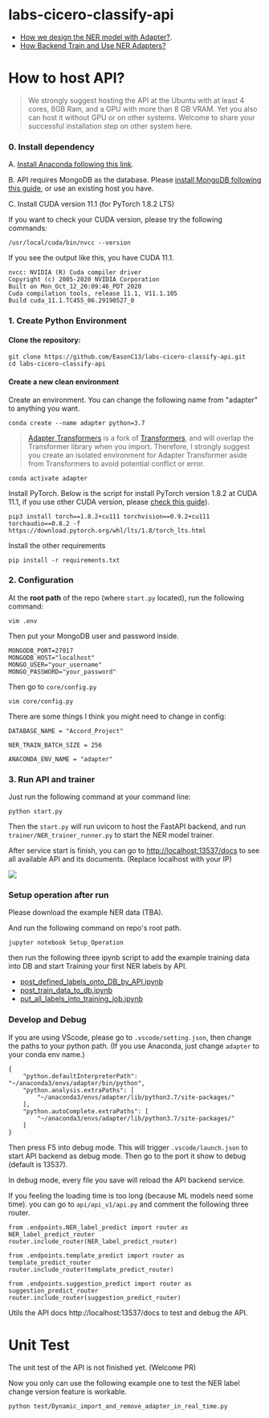 # labs-cicero-classify-api

- [How we design the NER model with Adapter?](./docs/How_we_design_the_NER_model.md).
- [How Backend Train and Use NER Adapters?](./docs/How_backend_train_and_use_NER_Adapters.md)

# How to host API?

> We strongly suggest hosting the API at the Ubuntu with at least 4 cores, 8GB Ram, and a GPU with more than 8 GB VRAM. Yet you also can host it without GPU or on other systems. Welcome to share your successful installation step on other system here.

### 0. Install dependency

A. [Install Anaconda following this link](https://docs.anaconda.com/anaconda/install/index.html).

B. API requires MongoDB as the database. Please [install MongoDB following this guide](https://docs.mongodb.com/manual/tutorial/install-mongodb-on-ubuntu/), or use an existing host you have.

C. Install CUDA version 11.1 (for PyTorch 1.8.2 LTS)
<!-- Tutorial of CUDA is TBA -->
If you want to check your CUDA version, please try the following commands:

```
/usr/local/cuda/bin/nvcc --version
```

If you see the output like this, you have CUDA 11.1.

```
nvcc: NVIDIA (R) Cuda compiler driver
Copyright (c) 2005-2020 NVIDIA Corporation
Built on Mon_Oct_12_20:09:46_PDT_2020
Cuda compilation tools, release 11.1, V11.1.105
Build cuda_11.1.TC455_06.29190527_0
```

### 1. Create Python Environment

####  Clone the repository:

```
git clone https://github.com/EasonC13/labs-cicero-classify-api.git
cd labs-cicero-classify-api
```

#### Create a new clean environment

Create an environment. You can change the following name from "adapter" to anything you want.

```
conda create --name adapter python=3.7
```

> [Adapter Transformers](https://pypi.org/project/adapter-transformers/) is a fork of [Transformers](https://pypi.org/project/transformers/), and will overlap the Transformer library when you import. Therefore, I strongly suggest you create an isolated environment for Adapter Transformer aside from Transformers to avoid potential conflict or error.

```
conda activate adapter
```

Install PyTorch. Below is the script for install PyTorch version 1.8.2 at CUDA 11.1, if you use other CUDA version, please [check this guide](https://pytorch.org/get-started/locally/#start-locally)).

```
pip3 install torch==1.8.2+cu111 torchvision==0.9.2+cu111 torchaudio==0.8.2 -f https://download.pytorch.org/whl/lts/1.8/torch_lts.html
```

Install the other requirements

```
pip install -r requirements.txt
```

### 2. Configuration

At the **root path** of the repo (where `start.py` located), run the following command:

```
vim .env
```

Then put your MongoDB user and password inside.

```
MONGODB_PORT=27017
MONGODB_HOST="localhost"
MONGO_USER="your_username"
MONGO_PASSWORD="your_password"
```

Then go to `core/config.py`

```
vim core/config.py
```

There are some things I think you might need to change in config:

```
DATABASE_NAME = "Accord_Project"

NER_TRAIN_BATCH_SIZE = 256

ANACONDA_ENV_NAME = "adapter"

```

### 3. Run API and trainer

Just run the following command at your command line:

```
python start.py
```

Then the `start.py` will run uvicorn to host the FastAPI backend, and run `trainer/NER_trainer_runner.py` to start the NER model trainer.

After service start is finish, you can go to [http://localhost:13537/docs](http://localhost:13537/docs) to see all available API and its documents. (Replace localhost with your IP)

![](https://i.imgur.com/OjobB6P.png)

### Setup operation after run
Please download the example NER data (TBA).

And run the following command on repo's root path.

```
jupyter notebook Setup_Operation
```

then run the following three ipynb script to add the example training data into DB and start Training your first NER labels by API.

- [post_defined_labels_onto_DB_by_API.ipynb](./Setup_Operation/post_defined_labels_onto_DB_by_API.ipynb)
- [post_train_data_to_db.ipynb](./Setup_Operation/post_train_data_to_db.ipynb)
- [put_all_labels_into_training_job.ipynb](./Setup_Operation/put_all_labels_into_training_job.ipynb)

### Develop and Debug

If you are using VScode, please go to `.vscode/setting.json`, then change the paths to your python path. (If you use Anaconda, just change `adapter` to your conda env name.)

```
{
    "python.defaultInterpreterPath": "~/anaconda3/envs/adapter/bin/python",
    "python.analysis.extraPaths": [
        "~/anaconda3/envs/adapter/lib/python3.7/site-packages/"
    ],
    "python.autoComplete.extraPaths": [
        "~/anaconda3/envs/adapter/lib/python3.7/site-packages/"
    ]
}
```

Then press F5 into debug mode. This will trigger `.vscode/launch.json` to start API backend as debug mode. Then go to the port it show to debug (default is 13537).

In debug mode, every file you save will reload the API backend service. 

If you feeling the loading time is too long (because ML models need some time). you can go to `api/api_v1/api.py` and comment the following three router.

```
from .endpoints.NER_label_predict import router as NER_label_predict_router
router.include_router(NER_label_predict_router)

from .endpoints.template_predict import router as template_predict_router
router.include_router(template_predict_router)

from .endpoints.suggestion_predict import router as suggestion_predict_router
router.include_router(suggestion_predict_router)
```

Utils the API docs http://localhost:13537/docs to test and debug the API.


# Unit Test
The unit test of the API is not finished yet. (Welcome PR)

Now you only can use the following example one to test the NER label change version feature is workable.

```
python test/Dynamic_import_and_remove_adapter_in_real_time.py
```
